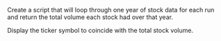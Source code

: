 Create a script that will loop through one year of stock data for each run and return the total volume each stock had over that year.

Display the ticker symbol to coincide with the total stock volume.

